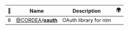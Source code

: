 |:star2: | Name | Description | 🌍|
|---|---|---|---|
|6|[@CORDEA](https://github.com/CORDEA)/[**oauth**](https://github.com/CORDEA/oauth)|OAuth library for nim||

